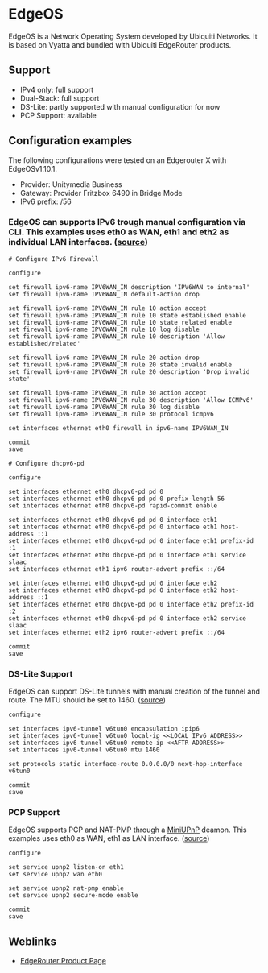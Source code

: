 # EdgeOS

EdgeOS is a Network Operating System developed by Ubiquiti Networks. It is based on Vyatta and bundled with Ubiquiti EdgeRouter products.

## Support

* IPv4 only: full support
* Dual-Stack: full support
* DS-Lite: partly supported with manual configuration for now
* PCP Support: available

## Configuration examples

The following configurations were tested on an Edgerouter X with EdgeOSv1.10.1.

* Provider: Unitymedia Business
* Gateway: Provider Fritzbox 6490 in Bridge Mode
* IPv6 prefix: /56

### EdgeOS can supports IPv6 trough manual configuration via CLI. This examples uses eth0 as WAN, eth1 and eth2 as individual LAN interfaces. ([source](https://gist.github.com/mskutta/b203b73134364a78d2e3))

```
# Configure IPv6 Firewall

configure

set firewall ipv6-name IPV6WAN_IN description 'IPV6WAN to internal'
set firewall ipv6-name IPV6WAN_IN default-action drop

set firewall ipv6-name IPV6WAN_IN rule 10 action accept
set firewall ipv6-name IPV6WAN_IN rule 10 state established enable
set firewall ipv6-name IPV6WAN_IN rule 10 state related enable
set firewall ipv6-name IPV6WAN_IN rule 10 log disable
set firewall ipv6-name IPV6WAN_IN rule 10 description 'Allow established/related'

set firewall ipv6-name IPV6WAN_IN rule 20 action drop
set firewall ipv6-name IPV6WAN_IN rule 20 state invalid enable
set firewall ipv6-name IPV6WAN_IN rule 20 description 'Drop invalid state'

set firewall ipv6-name IPV6WAN_IN rule 30 action accept
set firewall ipv6-name IPV6WAN_IN rule 30 description 'Allow ICMPv6'
set firewall ipv6-name IPV6WAN_IN rule 30 log disable
set firewall ipv6-name IPV6WAN_IN rule 30 protocol icmpv6

set interfaces ethernet eth0 firewall in ipv6-name IPV6WAN_IN

commit
save
```

```
# Configure dhcpv6-pd 

configure

set interfaces ethernet eth0 dhcpv6-pd pd 0
set interfaces ethernet eth0 dhcpv6-pd pd 0 prefix-length 56
set interfaces ethernet eth0 dhcpv6-pd rapid-commit enable

set interfaces ethernet eth0 dhcpv6-pd pd 0 interface eth1
set interfaces ethernet eth0 dhcpv6-pd pd 0 interface eth1 host-address ::1
set interfaces ethernet eth0 dhcpv6-pd pd 0 interface eth1 prefix-id :1
set interfaces ethernet eth0 dhcpv6-pd pd 0 interface eth1 service slaac
set interfaces ethernet eth1 ipv6 router-advert prefix ::/64

set interfaces ethernet eth0 dhcpv6-pd pd 0 interface eth2
set interfaces ethernet eth0 dhcpv6-pd pd 0 interface eth2 host-address ::1
set interfaces ethernet eth0 dhcpv6-pd pd 0 interface eth2 prefix-id :2
set interfaces ethernet eth0 dhcpv6-pd pd 0 interface eth2 service slaac
set interfaces ethernet eth2 ipv6 router-advert prefix ::/64

commit
save
```

### DS-Lite Support

EdgeOS can support DS-Lite tunnels with manual creation of the tunnel and route. The MTU should be set to 1460. ([source](https://blog.riywo.com/2017/04/edgerouter-x-and-ds-lite-with-ntt/))

```
configure

set interfaces ipv6-tunnel v6tun0 encapsulation ipip6
set interfaces ipv6-tunnel v6tun0 local-ip <<LOCAL IPv6 ADDRESS>>
set interfaces ipv6-tunnel v6tun0 remote-ip <<AFTR ADDRESS>>
set interfaces ipv6-tunnel v6tun0 mtu 1460

set protocols static interface-route 0.0.0.0/0 next-hop-interface v6tun0

commit
save
```

### PCP Support

EdgeOS supports PCP and NAT-PMP through a [MiniUPnP](http://miniupnp.free.fr/) deamon. This examples uses eth0 as WAN, eth1 as LAN interface. ([source](https://community.ubnt.com/t5/EdgeRouter/Enable-upnp2-on-Edgemax-lite/td-p/1439995))

```
configure

set service upnp2 listen-on eth1
set service upnp2 wan eth0

set service upnp2 nat-pmp enable
set service upnp2 secure-mode enable

commit
save
```

## Weblinks

* [EdgeRouter Product Page](https://www.ubnt.com/edgemax/edgerouter/)
